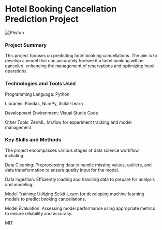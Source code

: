 # Hotel Booking Cancellation Prediction Project

![Phyton](https://i.gifer.com/7LIp.gif)


### Project Summary

This project focuses on predicting hotel booking cancellations. The aim is to develop a model that can accurately foresee if a hotel booking will be canceled, enhancing the management of reservations and optimizing hotel operations.

### Technologies and Tools Used
Programming Language: Python

Libraries: Pandas, NumPy, Scikit-Learn

Development Environment: Visual Studio Code

Other Tools: ZenML, MLflow for experiment tracking and model management

### Key Skills and Methods

The project encompasses various stages of data science workflow, including:

Data Cleaning: Preprocessing data to handle missing values, outliers, and data transformation to ensure quality input for the model.

Data Ingestion: Efficiently loading and handling data to prepare for analysis and modeling.

Model Training: Utilizing Scikit-Learn for developing machine learning models to predict booking cancellations.

Model Evaluation: Assessing model performance using appropriate metrics to ensure reliability and accuracy.




[MIT](https://choosealicense.com/licenses/mit/)